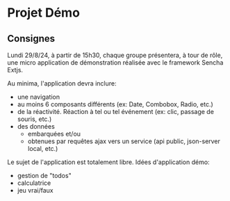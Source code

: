 # Projet Démo

## Consignes
Lundi 29/8/24, à partir de 15h30, chaque groupe présentera, à tour de rôle, une micro application de démonstration réalisée avec le
framework Sencha Extjs. 

Au minima, l'application devra inclure:
- une navigation
- au moins 6 composants différents (ex: Date, Combobox, Radio, etc.)
- de la réactivité. Réaction à tel ou tel événement (ex: clic, passage de souris, etc.)
- des données 
    - embarquées et/ou 
    - obtenues par requêtes ajax vers un service (api public, json-server local, etc.)

Le sujet de l'application est totalement libre. 
Idées d'application démo:
- gestion de "todos"
- calculatrice
- jeu vrai/faux